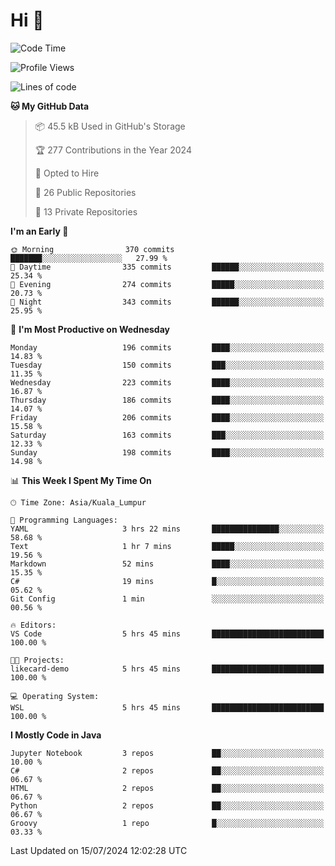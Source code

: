 <h1>Hi 👋</h1>

<!--START_SECTION:waka-->
![Code Time](http://img.shields.io/badge/Code%20Time-569%20hrs%2020%20mins-blue)

![Profile Views](http://img.shields.io/badge/Profile%20Views-11-blue)

![Lines of code](https://img.shields.io/badge/From%20Hello%20World%20I%27ve%20Written-1.2%20million%20lines%20of%20code-blue)

**🐱 My GitHub Data** 

> 📦 45.5 kB Used in GitHub's Storage 
 > 
> 🏆 277 Contributions in the Year 2024
 > 
> 💼 Opted to Hire
 > 
> 📜 26 Public Repositories 
 > 
> 🔑 13 Private Repositories 
 > 
**I'm an Early 🐤** 

```text
🌞 Morning                370 commits         ███████░░░░░░░░░░░░░░░░░░   27.99 % 
🌆 Daytime                335 commits         ██████░░░░░░░░░░░░░░░░░░░   25.34 % 
🌃 Evening                274 commits         █████░░░░░░░░░░░░░░░░░░░░   20.73 % 
🌙 Night                  343 commits         ██████░░░░░░░░░░░░░░░░░░░   25.95 % 
```
📅 **I'm Most Productive on Wednesday** 

```text
Monday                   196 commits         ████░░░░░░░░░░░░░░░░░░░░░   14.83 % 
Tuesday                  150 commits         ███░░░░░░░░░░░░░░░░░░░░░░   11.35 % 
Wednesday                223 commits         ████░░░░░░░░░░░░░░░░░░░░░   16.87 % 
Thursday                 186 commits         ████░░░░░░░░░░░░░░░░░░░░░   14.07 % 
Friday                   206 commits         ████░░░░░░░░░░░░░░░░░░░░░   15.58 % 
Saturday                 163 commits         ███░░░░░░░░░░░░░░░░░░░░░░   12.33 % 
Sunday                   198 commits         ████░░░░░░░░░░░░░░░░░░░░░   14.98 % 
```


📊 **This Week I Spent My Time On** 

```text
🕑︎ Time Zone: Asia/Kuala_Lumpur

💬 Programming Languages: 
YAML                     3 hrs 22 mins       ███████████████░░░░░░░░░░   58.68 % 
Text                     1 hr 7 mins         █████░░░░░░░░░░░░░░░░░░░░   19.56 % 
Markdown                 52 mins             ████░░░░░░░░░░░░░░░░░░░░░   15.35 % 
C#                       19 mins             █░░░░░░░░░░░░░░░░░░░░░░░░   05.62 % 
Git Config               1 min               ░░░░░░░░░░░░░░░░░░░░░░░░░   00.56 % 

🔥 Editors: 
VS Code                  5 hrs 45 mins       █████████████████████████   100.00 % 

🐱‍💻 Projects: 
likecard-demo            5 hrs 45 mins       █████████████████████████   100.00 % 

💻 Operating System: 
WSL                      5 hrs 45 mins       █████████████████████████   100.00 % 
```

**I Mostly Code in Java** 

```text
Jupyter Notebook         3 repos             ██░░░░░░░░░░░░░░░░░░░░░░░   10.00 % 
C#                       2 repos             ██░░░░░░░░░░░░░░░░░░░░░░░   06.67 % 
HTML                     2 repos             ██░░░░░░░░░░░░░░░░░░░░░░░   06.67 % 
Python                   2 repos             ██░░░░░░░░░░░░░░░░░░░░░░░   06.67 % 
Groovy                   1 repo              █░░░░░░░░░░░░░░░░░░░░░░░░   03.33 % 
```




 Last Updated on 15/07/2024 12:02:28 UTC
<!--END_SECTION:waka-->
